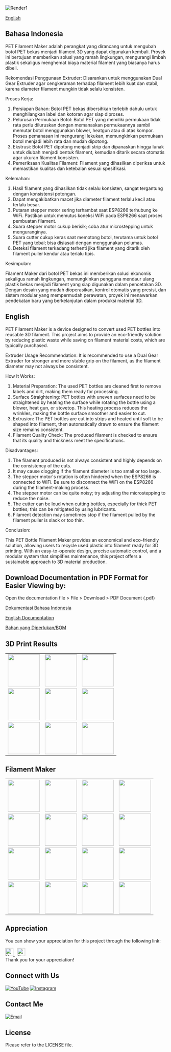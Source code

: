![Render1](Images/Render1.png)

[English](#english)

## Bahasa Indonesia

PET Filament Maker adalah perangkat yang dirancang untuk mengubah botol PET bekas menjadi filament 3D yang dapat digunakan kembali. Proyek ini bertujuan memberikan solusi yang ramah lingkungan, mengurangi limbah plastik sekaligus menghemat biaya material filament yang biasanya harus dibeli.

Rekomendasi Penggunaan Extruder:
Disarankan untuk menggunakan Dual Gear Extruder agar cengkeraman terhadap filament lebih kuat dan stabil, karena diameter filament mungkin tidak selalu konsisten.

Proses Kerja:
1. Persiapan Bahan: Botol PET bekas dibersihkan terlebih dahulu untuk menghilangkan label dan kotoran agar siap diproses.
2. Pelurusan Permukaan Botol: Botol PET yang memiliki permukaan tidak rata perlu diluruskan dengan memanaskan permukaannya sambil memutar botol menggunakan blower, heatgun atau di atas kompor. Proses pemanasan ini mengurangi lekukan, memungkinkan permukaan botol menjadi lebih rata dan mudah dipotong.
3. Ekstrusi: Botol PET dipotong menjadi strip dan dipanaskan hingga lunak untuk diubah menjadi bentuk filament, kemudian ditarik secara otomatis agar ukuran filament konsisten.
4. Pemeriksaan Kualitas Filament: Filament yang dihasilkan diperiksa untuk memastikan kualitas dan ketebalan sesuai spesifikasi.

Kelemahan:
1. Hasil filament yang dihasilkan tidak selalu konsisten, sangat tergantung dengan konsistensi potongan.
2. Dapat mengakibatkan macet jika diameter filament terlalu kecil atau terlalu besar.
3. Putaran stepper motor sering terhambat saat ESP8266 terhubung ke WiFi. Pastikan untuk memutus koneksi WiFi pada ESP8266 saat proses pembuatan filament.
4. Suara stepper motor cukup berisik; coba atur microstepping untuk menguranginya.
5. Suara cutter cukup keras saat memotong botol, terutama untuk botol PET yang tebal; bisa disiasati dengan menggunakan pelumas.
6. Deteksi filament terkadang terhenti jika filament yang ditarik oleh filament puller kendur atau terlalu tipis.

Kesimpulan:

Filament Maker dari botol PET bekas ini memberikan solusi ekonomis sekaligus ramah lingkungan, memungkinkan pengguna mendaur ulang plastik bekas menjadi filament yang siap digunakan dalam pencetakan 3D. Dengan desain yang mudah dioperasikan, kontrol otomatis yang presisi, dan sistem modular yang mempermudah perawatan, proyek ini menawarkan pendekatan baru yang berkelanjutan dalam produksi material 3D.

## English

PET Filament Maker is a device designed to convert used PET bottles into reusable 3D filament. This project aims to provide an eco-friendly solution by reducing plastic waste while saving on filament material costs, which are typically purchased.

Extruder Usage Recommendation: It is recommended to use a Dual Gear Extruder for stronger and more stable grip on the filament, as the filament diameter may not always be consistent.

How It Works:

1. Material Preparation: The used PET bottles are cleaned first to remove labels and dirt, making them ready for processing.
2. Surface Straightening: PET bottles with uneven surfaces need to be straightened by heating the surface while rotating the bottle using a blower, heat gun, or stovetop. This heating process reduces the wrinkles, making the bottle surface smoother and easier to cut.
3. Extrusion: The PET bottles are cut into strips and heated until soft to be shaped into filament, then automatically drawn to ensure the filament size remains consistent.
4. Filament Quality Check: The produced filament is checked to ensure that its quality and thickness meet the specifications.


Disadvantages:

1. The filament produced is not always consistent and highly depends on the consistency of the cuts.
2. It may cause clogging if the filament diameter is too small or too large.
3. The stepper motor's rotation is often hindered when the ESP8266 is connected to WiFi. Be sure to disconnect the WiFi on the ESP8266 during the filament-making process.
4. The stepper motor can be quite noisy; try adjusting the microstepping to reduce the noise.
5. The cutter can be loud when cutting bottles, especially for thick PET bottles; this can be mitigated by using lubricants.
6. Filament detection may sometimes stop if the filament pulled by the filament puller is slack or too thin.

Conclusion:

This PET Bottle Filament Maker provides an economical and eco-friendly solution, allowing users to recycle used plastic into filament ready for 3D printing. With an easy-to-operate design, precise automatic control, and a modular system that simplifies maintenance, this project offers a sustainable approach to 3D material production.


## Download Documentation in PDF Format for Easier Viewing by:

Open the documentation file > File > Download > PDF Document (.pdf)

[Dokumentasi Bahasa Indonesia](https://docs.google.com/document/d/12gZyxp6K4KovrQUbeszD_oszRoTwFk6smVtTxPSdtus/edit?usp=sharing)

[English Documentation](https://docs.google.com/document/d/1ymJz-RaAGOkLNr1P1AoNhB6fQcQ51tFpCmrfthYmQNY/edit?usp=sharing)


[Bahan yang Diperlukan/BOM](https://docs.google.com/spreadsheets/d/1hQpWlGkNJCp8BHFFs-p2dSdpw58OgJwYKI5ZXl5ccxk/edit?usp=sharing)


## 3D Print Results

<table>
  <tr>
    <td><img src="Images/3D Print Results/0001.jpg" width="100" /></td>
    <td><img src="Images/3D Print Results/0002.jpg" width="100" /></td>
    <td><img src="Images/3D Print Results/0003.jpg" width="100" /></td>
  </tr>
  <tr>
    <td><img src="Images/3D Print Results/0004.jpg" width="100" /></td>
    <td><img src="Images/3D Print Results/0005.jpg" width="100" /></td>
    <td><img src="Images/3D Print Results/square_0001.jpg" width="100" /></td>
  </tr>
  <tr>
    <td><img src="Images/3D Print Results/square_0002.jpg" width="100" /></td>
    <td><img src="Images/3D Print Results/square_0003.jpg" width="100" /></td>
    <td><img src="Images/3D Print Results/square_0004.jpg" width="100" /></td>
  </tr>
</table>



## Filament Maker

<table>
  <tr>
    <td><img src="Images/Filament Maker/0001.jpg" width="100" /></td>
    <td><img src="Images/Filament Maker/0002.jpg" width="100" /></td>
    <td><img src="Images/Filament Maker/0003.jpg" width="100" /></td>
    <td><img src="Images/Filament Maker/0004.jpg" width="100" /></td>
  </tr>
  <tr>
    <td><img src="Images/Filament Maker/0005.jpg" width="100" /></td>
    <td><img src="Images/Filament Maker/0006.jpg" width="100" /></td>
    <td><img src="Images/Filament Maker/0007.jpg" width="100" /></td>
    <td><img src="Images/Filament Maker/0008.jpg" width="100" /></td>
  </tr>
  <tr>
    <td><img src="Images/Filament Maker/0009.jpg" width="100" /></td>
    <td><img src="Images/Filament Maker/0010.jpg" width="100" /></td>
    <td><img src="Images/Filament Maker/0011.jpg" width="100" /></td>
    <td><img src="Images/Filament Maker/0012.jpg" width="100" /></td>
  </tr>
  <tr>
    <td><img src="Images/Filament Maker/0013.jpg" width="100" /></td>
    <td><img src="Images/Filament Maker/0014.jpg" width="100" /></td>
    <td><img src="Images/Filament Maker/0015.jpg" width="100" /></td>
    <td><img src="Images/Filament Maker/0016.jpg" width="100" /></td>
  </tr>
</table>


## Appreciation

You can show your appreciation for this project through the following link:

<a href="https://www.paypal.com/paypalme/alif2113">
    <img src="https://img.shields.io/badge/PayPal-blue.svg" alt="PayPal" height="25">
</a>
&nbsp;
<a href="https://saweria.co/13dcreator">
    <img src="https://img.shields.io/badge/Saweria-orange.svg" alt="Saweria" height="25">
</a>

<br>
Thank you for your appreciation!

## Connect with Us

<p align="left">
    <a href="https://www.youtube.com/@13dcreator"><img src="https://img.shields.io/badge/YouTube-FF0000?style=for-the-badge&logo=youtube&logoColor=white" alt="YouTube"></a>
  <a href="https://www.instagram.com/13dcreator"><img src="https://img.shields.io/badge/Instagram-E4405F?style=for-the-badge&logo=instagram&logoColor=white" alt="Instagram"></a>
</p>


## Contact Me

[![Email](https://img.shields.io/badge/Email-13DCreator-blue?style=flat&logo=gmail)](mailto:alif.3di@gmail.com)



## License

Please refer to the LICENSE file.
